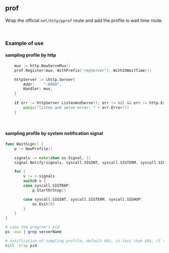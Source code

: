 ## prof

Wrap the official `net/http/pprof` route and add the profile io wait time route.

<br>

### Example of use

#### sampling profile by http

```go
	mux := http.NewServeMux()
    prof.Register(mux, WithPrefix("/myServer"), WithIOWaitTime())

	httpServer := &http.Server{
		Addr:    ":8080",
		Handler: mux,
	}
	
    if err := httpServer.ListenAndServe(); err != nil && err != http.ErrServerClosed {
        panic("listen and serve error: " + err.Error())
    }
```

<br>

#### sampling profile by system notification signal

```go
func WaitSign() {
	p := NewProfile()

	signals := make(chan os.Signal, 1)
	signal.Notify(signals, syscall.SIGINT, syscall.SIGTERM, syscall.SIGHUP, syscall.SIGTRAP)

	for {
		v := <-signals
		switch v {
		case syscall.SIGTRAP:
			p.StartOrStop()

		case syscall.SIGINT, syscall.SIGTERM, syscall.SIGHUP:
			os.Exit(0)
		}
	}
}
```

```bash
# view the program's pid
ps -aux | grep serverName

# notification of sampling profile, default 60s, in less than 60s, if the second execution will actively stop sampling profile
kill -trap pid
```
